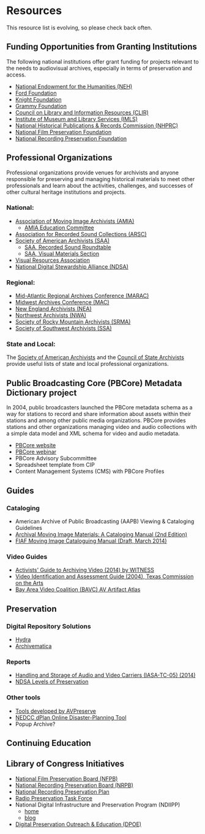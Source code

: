 # Resources

This resource list is evolving, so please check back often.


## Funding Opportunities from Granting Institutions

The following national institutions offer grant funding for projects relevant 
to the needs to audiovisual archives, especially in terms of preservation and 
access.

- [National Endowment for the Humanities (NEH)](http://www.neh.gov/grants)
- [Ford Foundation](http://www.fordfoundation.org/Grants)
- [Knight Foundation](http://www.knightfoundation.org/apply/funding-options/)
- [Grammy Foundation](http://www.grammy.org/grammy-foundation/grants)
- [Council on Library and Information Resources (CLIR)](http://www.clir.org/)
- [Institute of Museum and Library Services (IMLS)](http://www.imls.gov/)
- [National Historical Publications & Records Commission 
(NHPRC)](http://www.archives.gov/nhprc/announcement/)
- [National Film Preservation Foundation](http://www.filmpreservation.org/)
- [National Recording Preservation 
Foundation](http://recordingpreservation.org/)

 
## Professional Organizations

Professional organizations provide venues for archivists and anyone responsible 
for preserving and managing historical materials to meet other professionals 
and learn about the activities, challenges, and successes of other cultural 
heritage institutions and projects.

### National:

- [Association of Moving Image Archivists (AMIA)](http://www.amianet.org/)
  - [AMIA Education Committee](https://amiaeducomm.wordpress.com/)
- [Association for Recorded Sound Collections 
(ARSC)](http://www.arsc-audio.org/index.php)
- [Society of American Archivists (SAA)](http://www2.archivists.org/)
  - [SAA, Recorded Sound 
Roundtable](http://www2.archivists.org/groups/recorded-sound-roundtable)
  - [SAA, Visual Materials Section](http://archivesinaction.com/VMS/)
- [Visual Resources Association](http://vraweb.org/)
- [National Digital Stewardship Alliance 
(NDSA)](http://www.digitalpreservation.gov/ndsa/)

### Regional:

- [Mid-Atlantic Regional Archives Conference (MARAC)](http://www.marac.info/)
- [Midwest Archives Conference (MAC)](http://www.midwestarchives.org/)
- [New England Archivists (NEA)](http://www.newenglandarchivists.org/)
- [Northwest Archivists (NWA)](http://northwestarchivistsinc.wildapricot.org/)
- [Society of Rocky Mountain Archivists (SRMA)](http://www.srmarchivists.org/)
- [Society of Southwest Archivists (SSA)](http://southwestarchivists.org/)

### State and Local:

The [Society of American 
Archivists](http://www2.archivists.org/assoc-orgs/directory) and the [Council 
of State 
Archivists](http://www.statearchivists.org/connections/archivalassns.htm) 
provide useful lists of state and local professional organizations.


## Public Broadcasting Core (PBCore) Metadata Dictionary project

In 2004, public broadcasters launched the PBCore metadata schema as a way for 
stations to record and share information about assets within their stations and 
among other public media organizations. PBCore provides stations and other 
organizations managing video and audio collections with a simple data model and 
XML schema for video and audio metadata.

- [PBCore website](http://pbcore.org/)
- [PBCore webinar](http://vimeo.com/109940772)
- PBCore Advisory Subcommittee
- Spreadsheet template from CIP
- Content Management Systems (CMS) with PBCore Profiles

## Guides

### Cataloging

- American Archive of Public Broadcasting (AAPB) Viewing & Cataloging Guidelines
- [Archival Moving Image Materials: A Cataloging Manual (2nd 
Edition)](https://archive.org/details/AMIM2)
- [FIAF Moving Image Cataloguing Manual (Draft, March 
2014)](http://www.filmstandards.org/fiaf/wiki/doku.php)

### Video Guides

- [Activists' Guide to Archiving Video (2014) by 
WITNESS](http://archiveguide.witness.org/)
- [Video Identification and Assessment Guide (2004), Texas Commission on the 
Arts](http://www.arts.texas.gov/wp-content/uploads/2012/04/video.pdf)
- [Bay Area Video Coalition (BAVC) AV Artifact 
Atlas](http://avaa.bavc.org/artifactatlas/index.php/A/V_Artifact_Atlas)


## Preservation

### Digital Repository Solutions

- [Hydra](http://projecthydra.org/)
- [Archivematica](http://www.archivematica.org)

### Reports

- [Handling and Storage of Audio and Video Carriers (IASA-TC-05) 
(2014)](http://www.iasa-web.org/notice_board/iasa-publishes-authoritative-guide-handling-and-storage-sound-and-video-recordings)
- [NDSA Levels of 
Preservation](http://www.digitalpreservation.gov/ndsa/activities/levels.html)

 
### Other tools

- [Tools developed by 
AVPreserve](http://www.avpreserve.com/avpsresources/tools/)
- [NEDCC dPlan Online Disaster-Planning 
Tool](https://www.nedcc.org/free-resources/dplan-the-online-disaster-planning-tool)
- Popup Archive?

 
## Continuing Education

## Library of Congress Initiatives

- [National Film Preservation Board 
(NFPB)](http://www.loc.gov/programs/national-film-preservation-board/about-this-program)
- [National Recording Preservation Board 
(NRPB)](http://www.loc.gov/rr/record/nrpb/)
- [National Recording Preservation 
Plan](http://www.loc.gov/programs/national-recording-preservation-plan/about-this-program/)
- [Radio Preservation Task 
Force](http://www.loc.gov/programs/national-recording-preservation-plan/about-this-program/radio-preservation-task-force/)
- National Digital Infrastructure and Preservation Program (NDIIPP)
  - [home](http://www.digitalpreservation.gov/)
  - [blog](http://blogs.loc.gov/digitalpreservation/)
- [Digital Preservation Outreach & Education 
(DPOE)](http://www.digitalpreservation.gov/education/)
